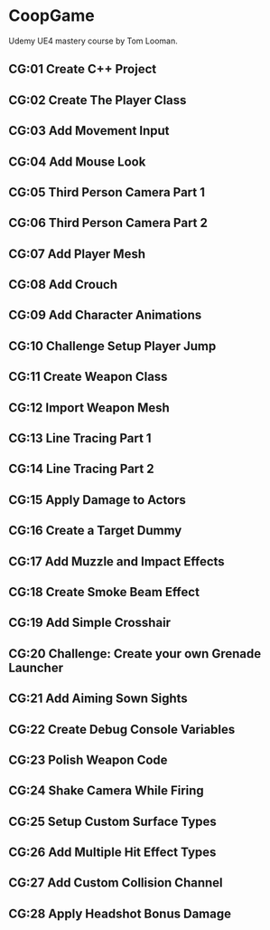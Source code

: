 # CoopGame
Udemy UE4 mastery course by Tom Looman.


## CG:01 Create C++ Project ##

## CG:02 Create The Player Class ##

## CG:03 Add Movement Input ##

## CG:04 Add Mouse Look ##

## CG:05 Third Person Camera Part 1 ##

## CG:06 Third Person Camera Part 2 ##

## CG:07 Add Player Mesh ##

## CG:08 Add Crouch ##

## CG:09 Add Character Animations ##

## CG:10 Challenge Setup Player Jump ##

## CG:11 Create Weapon Class ##

## CG:12 Import Weapon Mesh ##

## CG:13 Line Tracing Part 1 ##

## CG:14 Line Tracing Part 2 ##

## CG:15 Apply Damage to Actors ##

## CG:16 Create a Target Dummy ##

## CG:17 Add Muzzle and Impact Effects ##

## CG:18 Create Smoke Beam Effect ##

## CG:19 Add Simple Crosshair ##

## CG:20 Challenge: Create your own Grenade Launcher ##

## CG:21 Add Aiming Sown Sights ##

## CG:22 Create Debug Console Variables ##

## CG:23 Polish Weapon Code ##

## CG:24 Shake Camera While Firing ##

## CG:25 Setup Custom Surface Types ##

## CG:26 Add Multiple Hit Effect Types ##

## CG:27 Add Custom Collision Channel ##

## CG:28 Apply Headshot Bonus Damage ##
